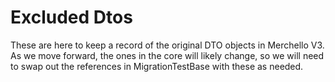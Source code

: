 ﻿# Excluded Dtos

These are here to keep a record of the original DTO objects in Merchello V3.  As we move forward,
the ones in the core will likely change, so we will need to swap out the references in MigrationTestBase with these 
as needed.